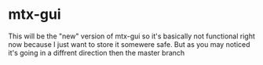 mtx-gui
=========

This will be the "new" version of mtx-gui so it's basically
not functional right now because I just want to store it somewere
safe. But as you may noticed it's going in a diffrent direction then the
master branch
 
